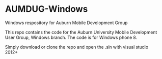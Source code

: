 AUMDUG-Windows
==============

Windows respository for Auburn Mobile Development Group

This repo contains the code for the Auburn University Mobile Development User Group, Windows branch. 
The code is for Windows phone 8.

Simply download or clone the repo and open the .sln with visual studio 2012+

